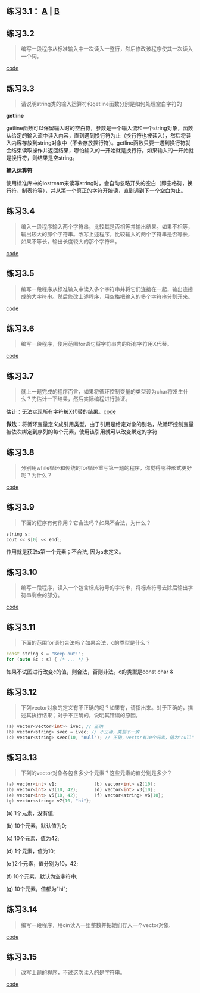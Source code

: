 ## 练习3.1： [A](https://github.com/hao555sky/CppPrimer/blob/master/Chapter_3/ex3_1_a.cpp) | [B](https://github.com/hao555sky/CppPrimer/blob/master/Chapter_3/ex3_1_b.cpp)

## 练习3.2

> 编写一段程序从标准输入中一次读入一整行，然后修改该程序使其一次读入一个词。

[code](https://github.com/hao555sky/CppPrimer/blob/master/Chapter_3/ex3_2.cpp)

## 练习3.3

> 请说明string类的输入运算符和getline函数分别是如何处理空白字符的

**getline**

getline函数可以保留输入时的空白符，参数是一个输入流和一个string对象，函数从给定的输入流中读入内容，直到遇到换行符为止（换行符也被读入），然后将读入内容存放到string对象中（不会存放换行符）。getline函数只要一遇到换行符就会结束读取操作并返回结果，哪怕输入的一开始就是换行符。如果输入的一开始就是换行符，则结果是空string。

**输入运算符**

使用标准库中的iostream来读写string时，会自动忽略开头的空白（即空格符，换行符，制表符等），并从第一个真正的字符开始读，直到遇到下一个空白为止。

## 练习3.4

> 编入一段程序输入两个字符串，比较其是否相等并输出结果。如果不相等，输出较大的那个字符串。改写上述程序，比较输入的两个字符串是否等长，如果不等长，输出长度较大的那个字符串。

[code](https://github.com/hao555sky/CppPrimer/blob/master/Chapter_3/ex3_4.cpp)

## 练习3.5

> 编写一段程序从标准输入中读入多个字符串并将它们连接在一起，输出连接成的大字符串。然后修改上述程序，用空格把输入的多个字符串分割开来。

[code](https://github.com/hao555sky/CppPrimer/blob/master/Chapter_3/ex3_5.cpp)

## 练习3.6

> 编写一段程序，使用范围for语句将字符串内的所有字符用X代替。

[code](https://github.com/hao555sky/CppPrimer/blob/master/Chapter_3/ex3_6.cpp)

## 练习3.7

> 就上一题完成的程序而言，如果将循环控制变量的类型设为char将发生什么？先估计一下结果，然后实际编程进行验证。

估计：无法实现所有字符被X代替的结果。[code](https://github.com/hao555sky/CppPrimer/blob/master/Chapter_3/ex3_7.cpp)

**做法**：将循环变量定义成引用类型，由于引用是给定对象的别名，故循环控制变量被依次绑定到序列的每个元素，使用该引用就可以改变绑定的字符

## 练习3.8

> 分别用while循环和传统的for循环重写第一题的程序，你觉得哪种形式更好呢？为什么？

[code](https://github.com/hao555sky/CppPrimer/blob/master/Chapter_3/ex3_8.cpp)

## 练习3.9

> 下面的程序有何作用？它合法吗？如果不合法，为什么？

```cpp
string s;
cout << s[0] << endl;
```

作用就是获取s第一个元素；不合法, 因为s未定义。

## 练习3.10

> 编写一段程序，读入一个包含标点符号的字符串，将标点符号去除后输出字符串剩余的部分。

[code](https://github.com/hao555sky/CppPrimer/blob/master/Chapter_3/ex3_10.cpp)

## 练习3.11

> 下面的范围for语句合法吗？如果合法，c的类型是什么？

```cpp
const string s = "Keep out!";
for (auto &c : s) { /* ... */ }
```

如果不试图进行改变c的值，则合法，否则非法。c的类型是const char &

## 练习3.12

> 下列vector对象的定义有不正确的吗？如果有，请指出来。对于正确的，描述其执行结果；对于不正确的，说明其错误的原因。

```cpp
(a) vector<vector<int>> ivec; // 正确
(b) vector<string> svec = ivec; // 不正确，类型不一致
(c) vector<string> svec(10, "null"); // 正确，vector有10个元素，值为"null"
```

## 练习3.13

> 下列的vector对象各包含多少个元素？这些元素的值分别是多少？

```cpp
(a) vector<int> v1;              (b) vector<int> v2(10);
(b) vector<int> v3(10, 42);      (d) vector<int> v3{10};
(e) vector<int> v5{10, 42};      (f) vector<string> v6{10};
(g) vector<string> v7{10, "hi"}; 
```

(a) 1个元素，没有值;

(b) 10个元素，默认值为0;

(c) 10个元素，值为42;

(d) 1个元素，值为10;

(e )2个元素，值分别为10，42;

(f) 10个元素，默认为空字符串;

(g) 10个元素，值都为"hi";

## 练习3.14

> 编写一段程序，用cin读入一组整数并把她们存入一个vector对象.

[code](https://github.com/hao555sky/CppPrimer/blob/master/Chapter_3/ex3_14.cpp)

## 练习3.15

> 改写上题的程序，不过这次读入的是字符串。

[code](https://github.com/hao555sky/CppPrimer/blob/master/Chapter_3/ex3_15.cpp)

